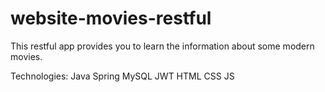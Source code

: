 # website-movies-restful

This restful app provides you to learn the information about some modern movies.

Technologies:
Java
Spring 
MySQL
JWT
HTML
CSS
JS
